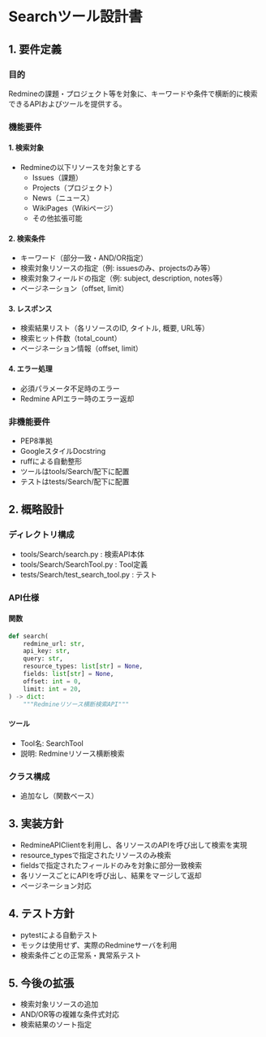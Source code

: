 # Searchツール設計書

## 1. 要件定義

### 目的
Redmineの課題・プロジェクト等を対象に、キーワードや条件で横断的に検索できるAPIおよびツールを提供する。

### 機能要件

#### 1. 検索対象
- Redmineの以下リソースを対象とする
  - Issues（課題）
  - Projects（プロジェクト）
  - News（ニュース）
  - WikiPages（Wikiページ）
  - その他拡張可能

#### 2. 検索条件
- キーワード（部分一致・AND/OR指定）
- 検索対象リソースの指定（例: issuesのみ、projectsのみ等）
- 検索対象フィールドの指定（例: subject, description, notes等）
- ページネーション（offset, limit）

#### 3. レスポンス
- 検索結果リスト（各リソースのID, タイトル, 概要, URL等）
- 検索ヒット件数（total_count）
- ページネーション情報（offset, limit）

#### 4. エラー処理
- 必須パラメータ不足時のエラー
- Redmine APIエラー時のエラー返却

### 非機能要件
- PEP8準拠
- GoogleスタイルDocstring
- ruffによる自動整形
- ツールはtools/Search/配下に配置
- テストはtests/Search/配下に配置

## 2. 概略設計

### ディレクトリ構成
- tools/Search/search.py : 検索API本体
- tools/Search/SearchTool.py : Tool定義
- tests/Search/test_search_tool.py : テスト

### API仕様

#### 関数
```python
def search(
    redmine_url: str,
    api_key: str,
    query: str,
    resource_types: list[str] = None,
    fields: list[str] = None,
    offset: int = 0,
    limit: int = 20,
) -> dict:
    """Redmineリソース横断検索API"""
```

#### ツール
- Tool名: SearchTool
- 説明: Redmineリソース横断検索

### クラス構成
- 追加なし（関数ベース）

## 3. 実装方針

- RedmineAPIClientを利用し、各リソースのAPIを呼び出して検索を実現
- resource_typesで指定されたリソースのみ検索
- fieldsで指定されたフィールドのみを対象に部分一致検索
- 各リソースごとにAPIを呼び出し、結果をマージして返却
- ページネーション対応

## 4. テスト方針

- pytestによる自動テスト
- モックは使用せず、実際のRedmineサーバを利用
- 検索条件ごとの正常系・異常系テスト

## 5. 今後の拡張

- 検索対象リソースの追加
- AND/OR等の複雑な条件式対応
- 検索結果のソート指定
